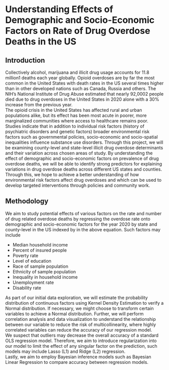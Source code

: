 # Understanding Effects of Demographic and Socio-Economic Factors on Rate of Drug Overdose Deaths in the US 

## Introduction
Collectively alcohol, marijuana and illicit drug usage accounts for 11.8 million1 deaths each year globally. Opioid
overdoses are by far the most common in the United States with death rates in the US several times higher than in
other developed nations such as Canada, Russia and others. The NIH’s National Institute of Drug Abuse estimated that
nearly 92,0002 people died due to drug overdoses in the United States in 2020 alone with a 30% increase from the
previous year.<br>
The opioid crisis in the United States has affected rural and urban populations alike, but its effect has been
most acute in poorer, more marginalized communities where access to healthcare remains poor. Studies indicate that in
addition to individual risk factors (history of psychiatric disorders and genetic factors) broader environmental risk
factors such as governmental policies, socio-economic and socio-spatial inequalities influence substance use disorders.
Through this project, we will be examining county-level and state-level illicit drug overdose determinants and
their variation across chosen areas of study. By understanding the effect of demographic and socio-economic factors
on prevalence of drug overdose deaths, we will be able to identify strong predictors for explaining variations in drug
overdose deaths across different US states and counties. Through this, we hope to achieve a better understanding of
how environmental risk factors affect drug overdoses and which can be used to develop targeted interventions through
policies and community work.<br>

## Methodology
We aim to study potential effects of various factors on the rate and number of drug related overdose deaths by
regressing the overdose rate onto demographic and socio-economic factors for the year 2020 by state and
county-level in the US indexed by in the above equation. Such factors may include
<ul>
<li>Median household income</li>
<li>Percent of insured people</li>
<li>Poverty rate</li>
<li>Level of education</li>
<li>Race of sample population</li>
<li>Ethnicity of sample population</li>
<li>Inequality in household income</li>
<li>Unemployment rate</li>
<li>Disability rate</li>
</ul>
As part of our initial data exploration, we will estimate the probability distribution of continuous factors using Kernel
Density Estimation to verify a Normal distribution. If necessary, we might choose to transform certain variables to
achieve a Normal distribution. Further, we will perform correlation analysis and data visualization to understand the
relationship between our variable to reduce the risk of multicollinearity, where highly correlated variables can reduce
the accuracy of our regression model.<br>
We suspect that outliers may decrease the overall accuracy of a standard OLS regression model. Therefore, we
aim to introduce regularization into our model to limit the effect of any singular factor on the prediction, such models
may include Lasso (L1) and Ridge (L2) regression.<br>
Lastly, we aim to employ Bayesian inference models such as Bayesian Linear Regression to compare accuracy
between regression models.

